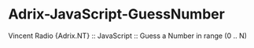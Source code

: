 # Adrix-JavaScript-GuessNumber
Vincent Radio {Adrix.NT} :: JavaScript :: Guess a Number in range (0 .. N)
